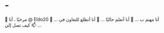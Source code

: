 # -
👋 مرحبًا ، أنا @ Eldo20 👀 أنا مهتم ب ... 🌱 أنا أتعلم حاليًا ... 💞️ أنا أتطلع للتعاون في ... 📫 كيف تصل إلي ...
